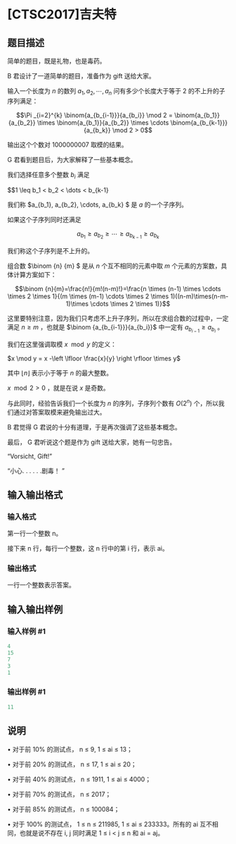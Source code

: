 # [CTSC2017]吉夫特

## 题目描述

简单的题目，既是礼物，也是毒药。

B 君设计了一道简单的题目，准备作为 gift 送给大家。

输入一个长度为 $n$ 的数列 $a_1, a_2, \cdots , a_n$ 问有多少个长度大于等于 $2$ 的不上升的子序列满足：

$$\Pi _{i=2}^{k} \binom{a_{b_{i-1}}}{a_{b_i}} \mod 2 = \binom{a_{b_1}}{a_{b_2}} \times \binom{a_{b_1}}{a_{b_2}} \times \cdots \binom{a_{b_{k-1}}}{a_{b_k}} \mod 2 > 0$$

输出这个个数对 $1000000007$ 取模的结果。

G 君看到题目后，为大家解释了一些基本概念。

我们选择任意多个整数 $b_i$ 满足

$$1 \leq b_1 < b_2 < \dots < b_{k-1} 

我们称 $a_{b_1}, a_{b_2}, \cdots, a_{b_k} $ 是 $a$ 的一个子序列。

如果这个子序列同时还满足

$$a_{b_1} \geq a_{b_2} \geq \cdots \geq a_{b_{k-1}}\geq a_{b_k}$$

我们称这个子序列是不上升的。

组合数 $\binom {n} {m} $ 是从 $n$ 个互不相同的元素中取 $m$ 个元素的方案数，具体计算方案如下：

$$\binom {n}{m}=\frac{n!}{m!(n-m)!}=\frac{n \times (n-1) \times \cdots \times 2 \times 1}{(m \times (m-1) \cdots \times 2 \times 1)((n-m)\times(n-m-1)\times \cdots \times 2 \times 1)}$$

这里要特别注意，因为我们只考虑不上升子序列，所以在求组合数的过程中，一定满足 $n \geq m$ ，也就是 $\binom {a_{b_{i-1}}}{a_{b_i}}$ 中一定有 $a_{b_{i-1}} \geq a_{b_i}$ 。

我们在这里强调取模 $x \mod y$ 的定义：

$x \mod y = x -\left \lfloor \frac{x}{y} \right \rfloor \times y$

其中 $\left \lfloor n \right \rfloor$ 表示小于等于 $n$ 的最大整数。

$x \mod 2 > 0$ ，就是在说 $x$ 是奇数。

与此同时，经验告诉我们一个长度为 $n$ 的序列，子序列个数有 $O(2^n)$ 个，所以我们通过对答案取模来避免输出过大。

B 君觉得 G 君说的十分有道理，于是再次强调了这些基本概念。

最后， G 君听说这个题是作为 gift 送给大家，她有一句忠告。

“Vorsicht, Gift!”

“小心. . . . . .剧毒！ ”

## 输入输出格式

### 输入格式

第一行一个整数 n。

接下来 n 行，每行一个整数，这 n 行中的第 i 行，表示 ai。

### 输出格式

一行一个整数表示答案。

## 输入输出样例

### 输入样例 #1

```cpp
4
15
7
3
1
```


### 输出样例 #1

```cpp
11
```


## 说明

• 对于前 10% 的测试点， n ≤ 9, 1 ≤ ai ≤ 13；

• 对于前 20% 的测试点， n ≤ 17, 1 ≤ ai ≤ 20；

• 对于前 40% 的测试点， n ≤ 1911, 1 ≤ ai ≤ 4000；

• 对于前 70% 的测试点， n ≤ 2017；

• 对于前 85% 的测试点， n ≤ 100084；

• 对于 100% 的测试点， 1 ≤ n ≤ 211985, 1 ≤ ai ≤ 233333。所有的 ai 互不相同，也就是说不存在 i, j 同时满足 1 ≤ i < j ≤ n 和 ai = aj。

